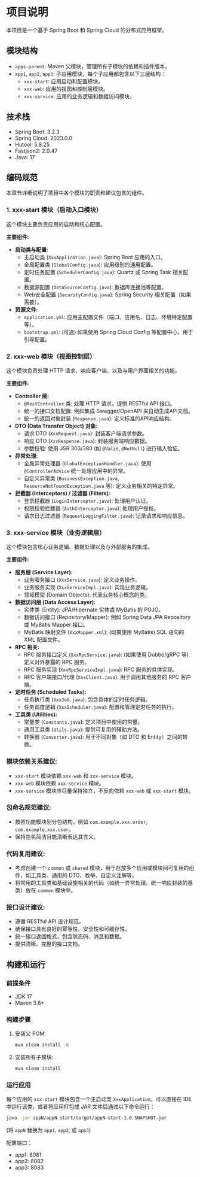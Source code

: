 # 项目说明

本项目是一个基于 Spring Boot 和 Spring Cloud 的分布式应用框架。

## 模块结构

- `apps-parent`: Maven 父模块，管理所有子模块的依赖和插件版本。
- `app1`, `app2`, `app3`: 子应用模块，每个子应用都包含以下三层结构：
    - `xxx-start`: 应用启动和配置模块。
    - `xxx-web`: 应用的视图和控制层模块。
    - `xxx-service`: 应用的业务逻辑和数据访问模块。

## 技术栈

- Spring Boot: 3.2.3
- Spring Cloud: 2023.0.0
- Hutool: 5.8.25
- Fastjson2: 2.0.47
- Java: 17

## 编码规范

本章节详细说明了项目中各个模块的职责和建议包含的组件。

### 1. xxx-start 模块（启动入口模块）

这个模块主要负责应用的启动和核心配置。

**主要组件:**

- **启动类与配置:**
    - 主启动类 (`XxxApplication.java`): Spring Boot 应用的入口。
    - 全局配置类 (`GlobalConfig.java`): 应用级别的通用配置。
    - 定时任务配置 (`SchedulerConfig.java`): Quartz 或 Spring Task 相关配置。
    - 数据源配置 (`DataSourceConfig.java`): 数据库连接池等配置。
    - Web安全配置 (`SecurityConfig.java`): Spring Security 相关配置（如果需要）。
- **资源文件:**
    - `application.yml`: 应用主配置文件（端口、应用名、日志、环境特定配置等）。
    - `bootstrap.yml`: (可选) 如果使用 Spring Cloud Config 等配置中心，用于引导配置。

### 2. xxx-web 模块（视图控制层）

这个模块负责处理 HTTP 请求、响应客户端、以及与用户界面相关的功能。

**主要组件:**

- **Controller 层:**
    - `@RestController` 类: 处理 HTTP 请求，提供 RESTful API 接口。
    - 统一的接口文档配置: 例如集成 Swagger/OpenAPI 来自动生成API文档。
    - 统一的返回对象封装 (`Response.java`): 定义标准的API响应结构。
- **DTO (Data Transfer Object) 对象:**
    - 请求 DTO (`XxxRequest.java`): 封装客户端请求参数。
    - 响应 DTO (`XxxResponse.java`): 封装服务端响应数据。
    - 参数校验: 使用 JSR 303/380 (如 `@Valid`, `@NotNull`) 进行输入验证。
- **异常处理:**
    - 全局异常处理器 (`GlobalExceptionHandler.java`): 使用 `@ControllerAdvice` 统一处理应用中的异常。
    - 自定义异常类 (`BusinessException.java`, `ResourceNotFoundException.java` 等): 定义业务相关的特定异常。
- **拦截器 (Interceptors) / 过滤器 (Filters):**
    - 登录拦截器 (`LoginInterceptor.java`): 处理用户认证。
    - 权限校验拦截器 (`AuthInterceptor.java`): 处理用户授权。
    - 请求日志过滤器 (`RequestLoggingFilter.java`): 记录请求和响应信息。

### 3. xxx-service 模块（业务逻辑层）

这个模块包含核心业务逻辑、数据处理以及与外部服务的集成。

**主要组件:**

- **服务层 (Service Layer):**
    - 业务服务接口 (`XxxService.java`): 定义业务操作。
    - 业务服务实现 (`XxxServiceImpl.java`): 实现业务逻辑。
    - 领域模型 (Domain Objects): 代表业务核心概念的类。
- **数据访问层 (Data Access Layer):**
    - 实体类 (Entity): JPA/Hibernate 实体或 MyBatis 的 POJO。
    - 数据访问接口 (Repository/Mapper): 例如 Spring Data JPA Repository 或 MyBatis Mapper 接口。
    - MyBatis 映射文件 (`XxxMapper.xml`): (如果使用 MyBatis) SQL 语句的 XML 配置文件。
- **RPC 相关:**
    - RPC 服务接口定义 (`XxxRpcService.java`): (如果使用 Dubbo/gRPC 等) 定义对外暴露的 RPC 服务。
    - RPC 服务实现 (`XxxRpcServiceImpl.java`): RPC 服务的具体实现。
    - RPC 客户端接口/代理 (`XxxClient.java`): 用于调用其他服务的 RPC 客户端。
- **定时任务 (Scheduled Tasks):**
    - 任务执行类 (`XxxJob.java`): 包含具体的定时任务逻辑。
    - 任务调度逻辑 (`XxxScheduler.java`): 配置和管理定时任务的执行。
- **工具类 (Utilities):**
    - 常量类 (`Constants.java`): 定义项目中使用的常量。
    - 通用工具类 (`Utils.java`): 提供可复用的辅助方法。
    - 转换器 (`Converter.java`): 用于不同对象（如 DTO 和 Entity）之间的转换。

### 模块依赖关系建议:

- `xxx-start` 模块依赖 `xxx-web` 和 `xxx-service` 模块。
- `xxx-web` 模块依赖 `xxx-service` 模块。
- `xxx-service` 模块应尽量保持独立，不反向依赖 `xxx-web` 或 `xxx-start` 模块。

### 包命名规范建议:

- 按照功能模块划分包结构，例如 `com.example.xxx.order`, `com.example.xxx.user`。
- 保持包名简洁且能清晰表达其含义。

### 代码复用建议:

- 考虑创建一个 `common` 或 `shared` 模块，用于存放多个应用或模块间可复用的组件，如工具类、通用的 DTO、枚举、自定义注解等。
- 将常用的工具类和基础设施相关的代码（如统一异常处理、统一响应封装的基类）放在 `common` 模块中。

### 接口设计建议:

- 遵循 RESTful API 设计规范。
- 确保接口具有良好的幂等性、安全性和可缓存性。
- 统一接口返回格式，包含状态码、消息和数据。
- 提供清晰、完整的接口文档。

## 构建和运行

### 前提条件
- JDK 17
- Maven 3.6+

### 构建步骤
1. 安装父 POM:
   ```bash
   mvn clean install -N
   ```
2. 安装所有子模块:
   ```bash
   mvn clean install
   ```

### 运行应用
每个应用的 `xxx-start` 模块包含一个主启动类 `XxxApplication`。可以直接在 IDE 中运行该类，或者将应用打包成 JAR 文件后通过以下命令运行：
```bash
java -jar appN/appN-start/target/appN-start-1.0-SNAPSHOT.jar
```
(将 `appN` 替换为 `app1`, `app2`, 或 `app3`)

配置端口：
- app1: 8081
- app2: 8082
- app3: 8083 